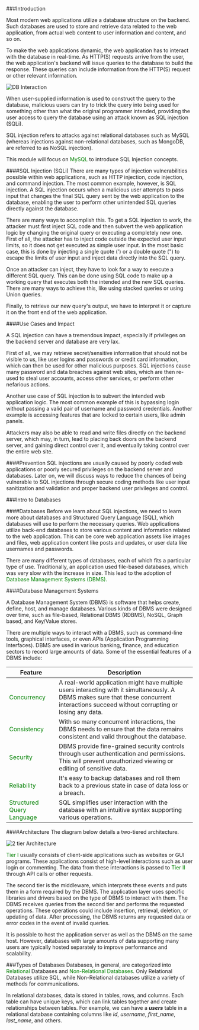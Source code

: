 ###Introduction

Most modern web applications utilize a database structure on the backend. Such databases are used to store and retrieve data related to the web application, from actual web content to user information and content, and so on.

To make the web applications dynamic, the web application has to interact with the database in real-time. As HTTP(S) requests arrive from the user, the web application's backend will issue queries to the database to build the response. These queries can include information from the HTTP(S) request or other relevant information.

![DB Interaction](https://academy.hackthebox.eu/storage/modules/33/db_request_3.png)

When user-supplied information is used to construct the query to the database, malicious users can try to trick the query into being used for something other than what the original programmer intended, providing the user access to query the database using an attack known as SQL injection (SQLi).

SQL injection refers to attacks against relational databases such as
 MySQL   (whereas injections against non-relational databases, such as MongoDB, are referred to as NoSQL injection).

This module will focus on <span style="color:green"> MySQL </span> to introduce SQL Injection concepts.

####SQL Injection (SQLi)
There are many types of injection vulnerabilities possible within web applications, such as HTTP injection, code injection, and command injection. The most common example, however, is SQL injection. A SQL injection occurs when a malicious user attempts to pass input that changes the final SQL query sent by the web application to the database, enabling the user to perform other unintended SQL queries directly against the database.

There are many ways to accomplish this. To get a SQL injection to work, the attacker must first inject SQL code and then subvert the web application logic by changing the original query or executing a completely new one. First of all, the attacker has to inject code outside the expected user input limits, so it does not get executed as simple user input. In the most basic case, this is done by injecting a single quote (') or a double quote (") to escape the limits of user input and inject data directly into the SQL query.

Once an attacker can inject, they have to look for a way to execute a different SQL query. This can be done using SQL code to make up a working query that executes both the intended and the new SQL queries. There are many ways to achieve this, like using stacked queries or using Union queries.

Finally, to retrieve our new query's output, we have to interpret it or capture it on the front end of the web application.

####Use Cases and Impact

A SQL injection can have a tremendous impact, especially if privileges on the backend server and database are very lax.

First of all, we may retrieve secret/sensitive information that should not be visible to us, like user logins and passwords or credit card information, which can then be used for other malicious purposes. SQL injections cause many password and data breaches against web sites, which are then re-used to steal user accounts, access other services, or perform other nefarious actions.

Another use case of SQL injection is to subvert the intended web application logic. The most common example of this is bypassing login without passing a valid pair of username and password credentials. Another example is accessing features that are locked to certain users, like admin panels.

Attackers may also be able to read and write files directly on the backend server, which may, in turn, lead to placing back doors on the backend server, and gaining direct control over it, and eventually taking control over the entire web site.

####Prevention
SQL injections are usually caused by poorly coded web applications or poorly secured privileges on the backend server and databases. Later on, we will discuss ways to reduce the chances of being vulnerable to SQL injections through secure coding methods like user input sanitization and validation and proper backend user privileges and control.


###Intro to Databases

####Databases
Before we learn about SQL injections, we need to learn more about databases and Structured Query Language (SQL), which databases will use to perform the necessary queries. Web applications utilize back-end databases to store various content and information related to the web application. This can be core web application assets like images and files, web application content like posts and updates, or user data like usernames and passwords.

There are many different types of databases, each of which fits a particular type of use. Traditionally, an application used file-based databases, which was very slow with the increase in size. This lead to the adoption of <span style="color:green"> Database Management Systems (DBMS).<span>

####Database Management Systems

A Database Management System (DBMS) is software that helps create, define, host, and manage databases. Various kinds of DBMS were designed over time, such as file-based, Relational DBMS (RDBMS), NoSQL, Graph based, and Key/Value stores.

There are multiple ways to interact with a DBMS, such as command-line tools, graphical interfaces, or even APIs (Application Programming Interfaces). DBMS are used in various banking, finance, and education sectors to record large amounts of data. Some of the essential features of a DBMS include:


| Feature     | Description          |
| -------- | -------------- |
| <span style="color:green">Concurrency </span>| A real-world application might have multiple users interacting with it simultaneously. A DBMS makes sure that these concurrent interactions succeed without corrupting or losing any data. |
| <span style="color:green">Consistency </span>| With so many concurrent interactions, the DBMS needs to ensure that the data remains consistent and valid throughout the database. |
| <span style="color:green">Security </span>| DBMS provide fine-grained security controls through user authentication and permissions. This will prevent unauthorized viewing or editing of sensitive data.|
| <span style="color:green">Reliability </span>|It's easy to backup databases and roll them back to a previous state in case of data loss or a breach.|
| <span style="color:green">Structured Query Language </span>|SQL simplifies user interaction with the database with an intuitive syntax supporting various operations.|


####Architecture
The diagram below details a two-tiered architecture.

![2 tier Architecture](https://academy.hackthebox.eu/storage/modules/33/db_2.png)


<span style="color:green">Tier I </span> usually consists of client-side applications such as websites or GUI programs. These applications consist of high-level interactions such as user login or commenting. The data from these interactions is passed to <span style="color:green">Tier II </span> through API calls or other requests.

The second tier is the middleware, which interprets these events and puts them in a form required by the DBMS. The application layer uses specific libraries and drivers based on the type of DBMS to interact with them. The DBMS receives queries from the second tier and performs the requested operations. These operations could include insertion, retrieval, deletion, or updating of data. After processing, the DBMS returns any requested data or error codes in the event of invalid queries.

It is possible to host the application server as well as the DBMS on the same host. However, databases with large amounts of data supporting many users are typically hosted separately to improve performance and scalability.


###Types of Databases
Databases, in general, are categorized into <span style="color:green">Relational</span> Databases and <span style="color:green">Non-Relational Databases</span>. Only Relational Databases utilize SQL, while Non-Relational databases utilize a variety of methods for communications.

In relational databases, data is stored in tables, rows, and columns. Each table can have unique keys, which can link tables together and create relationships between tables. For example, we can have a ___users___ table in a relational database containing columns like _id_, _username_, _first_name_, _last_name_, and others.

